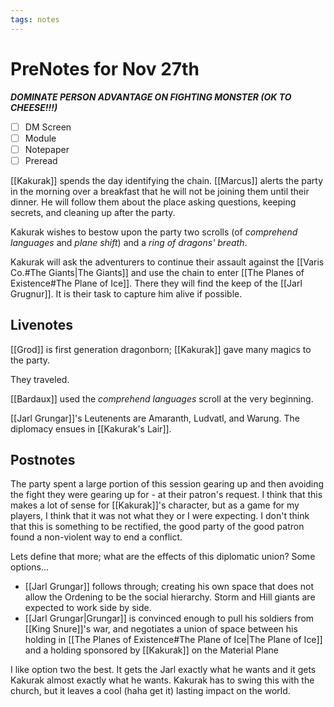 ```yaml
---
tags: notes
---
```

# PreNotes for Nov 27th

***DOMINATE PERSON ADVANTAGE ON FIGHTING MONSTER (OK TO CHEESE!!!)***

- [ ] DM Screen
- [ ] Module
- [ ] Notepaper
- [ ] Preread

[[Kakurak]] spends the day identifying the chain. [[Marcus]] alerts the party in the morning over a breakfast that he will not be joining them until their dinner. He will follow them about the place asking questions, keeping secrets, and cleaning up after the party.

Kakurak wishes to bestow upon the party two scrolls (of *comprehend languages* and *plane shift*) and a *ring of dragons' breath*.

Kakurak will ask the adventurers to continue their assault against the [[Varis Co.#The Giants|The Giants]] and use the chain to enter [[The Planes of Existence#The Plane of Ice]]. There they will find the keep of the [[Jarl Grugnur]]. It is their task to capture him alive if possible.

## Livenotes

[[Grod]] is first generation dragonborn; [[Kakurak]] gave many magics to the party.

They traveled.

[[Bardaux]] used the *comprehend languages* scroll at the very beginning.

[[Jarl Grungar]]'s Leutenents are Amaranth, Ludvatl, and Warung. The diplomacy ensues in [[Kakurak's Lair]]. 

## Postnotes
The party spent a large portion of this session gearing up and then avoiding the fight they were gearing up for - at their patron's request.
I think that this makes a lot of sense for [[Kakurak]]'s character, but as a game for my players, I think that it was not what they or I were expecting. I don't think that this is something to be rectified, the good party of the good patron found a non-violent way to end a conflict.

Lets define that more; what are the effects of this diplomatic union?
Some options...
- [[Jarl Grungar]] follows through; creating his own space that does not allow the Ordening to be the social hierarchy. Storm and Hill giants are expected to work side by side.
- [[Jarl Grungar|Grungar]] is convinced enough to pull his soldiers from [[King Snure]]'s war, and negotiates a union of space between his holding in [[The Planes of Existence#The Plane of Ice|The Plane of Ice]] and a holding sponsored by [[Kakurak]] on the Material Plane

I like option two the best. It gets the Jarl exactly what he wants and it gets Kakurak almost exactly what he wants. Kakurak has to swing this with the church, but it leaves a cool (haha get it) lasting impact on the world.